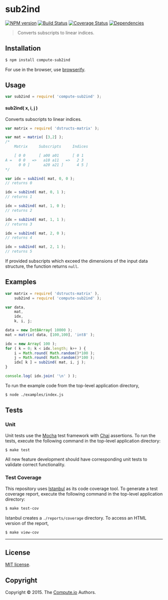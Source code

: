 sub2ind
===
[![NPM version][npm-image]][npm-url] [![Build Status][travis-image]][travis-url] [![Coverage Status][coveralls-image]][coveralls-url] [![Dependencies][dependencies-image]][dependencies-url]

> Converts subscripts to linear indices.


## Installation

``` bash
$ npm install compute-sub2ind
```

For use in the browser, use [browserify](https://github.com/substack/node-browserify).


## Usage

``` javascript
var sub2ind = require( 'compute-sub2ind' );
```

#### sub2ind( x, i, j )

Converts subscripts to linear indices.

``` javascript
var matrix = require( 'dstructs-matrix' );

var mat = matrix( [3,2] );
/*
	Matrix     Subscripts     Indices

	[ 0 0      [ a00 a01      [ 0 1
A =   0 0   =>   a10 a11   =>   2 3
	  0 0 ]      a20 a21 ]      4 5 ]
*/

var idx = sub2ind( mat, 0, 0 );
// returns 0

idx = sub2ind( mat, 0, 1 );
// returns 1

idx = sub2ind( mat, 1, 0 );
// returns 2

idx = sub2ind( mat, 1, 1 );
// returns 3

idx = sub2ind( mat, 2, 0 );
// returns 4

idx = sub2ind( mat, 2, 1 );
// returns 5
```

If provided subscripts which exceed the dimensions of the input data structure, the function returns `null`.


## Examples

``` javascript
var matrix = require( 'dstructs-matrix' ),
	sub2ind = require( 'compute-sub2ind' );

var data,
	mat,
	idx,
	k, i, j;

data = new Int8Array( 10000 );
mat = matrix( data, [100,100], 'int8' );

idx = new Array( 100 );
for ( k = 0; k < idx.length; k++ ) {
	i = Math.round( Math.random()*100 );
	j = Math.round( Math.random()*100 );
	idx[ k ] = sub2ind( mat, i, j );
}

console.log( idx.join( '\n' ) );
```

To run the example code from the top-level application directory,

``` bash
$ node ./examples/index.js
```


## Tests

### Unit

Unit tests use the [Mocha](http://mochajs.org/) test framework with [Chai](http://chaijs.com) assertions. To run the tests, execute the following command in the top-level application directory:

``` bash
$ make test
```

All new feature development should have corresponding unit tests to validate correct functionality.


### Test Coverage

This repository uses [Istanbul](https://github.com/gotwarlost/istanbul) as its code coverage tool. To generate a test coverage report, execute the following command in the top-level application directory:

``` bash
$ make test-cov
```

Istanbul creates a `./reports/coverage` directory. To access an HTML version of the report,

``` bash
$ make view-cov
```


---
## License

[MIT license](http://opensource.org/licenses/MIT).


## Copyright

Copyright &copy; 2015. The [Compute.io](https://github.com/compute-io) Authors.


[npm-image]: http://img.shields.io/npm/v/compute-sub2ind.svg
[npm-url]: https://npmjs.org/package/compute-sub2ind

[travis-image]: http://img.shields.io/travis/compute-io/sub2ind/master.svg
[travis-url]: https://travis-ci.org/compute-io/sub2ind

[coveralls-image]: https://img.shields.io/coveralls/compute-io/sub2ind/master.svg
[coveralls-url]: https://coveralls.io/r/compute-io/sub2ind?branch=master

[dependencies-image]: http://img.shields.io/david/compute-io/sub2ind.svg
[dependencies-url]: https://david-dm.org/compute-io/sub2ind

[dev-dependencies-image]: http://img.shields.io/david/dev/compute-io/sub2ind.svg
[dev-dependencies-url]: https://david-dm.org/dev/compute-io/sub2ind

[github-issues-image]: http://img.shields.io/github/issues/compute-io/sub2ind.svg
[github-issues-url]: https://github.com/compute-io/sub2ind/issues
